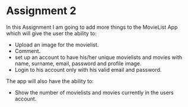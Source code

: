 # Assignment 2

In this Assignment I am going to add more things to the MovieList App which will give the user the ability to:

- Upload an image for the movielist.
- Comment.
- set up an account to have his/her unique movielists and movies with name, surname, email, password and profile image.
- Login to his account only with his valid email and password.


The app will also have the ability to:

- Show the number of movielists and movies currently in the users account.
